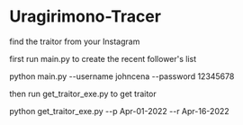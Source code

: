 # Uragirimono-Tracer
find the traitor from your Instagram

first run main.py to create the recent follower's list

python main.py --username johncena --password 12345678

then run get_traitor_exe.py to get traitor

python get_traitor_exe.py --p Apr-01-2022 --r Apr-16-2022


